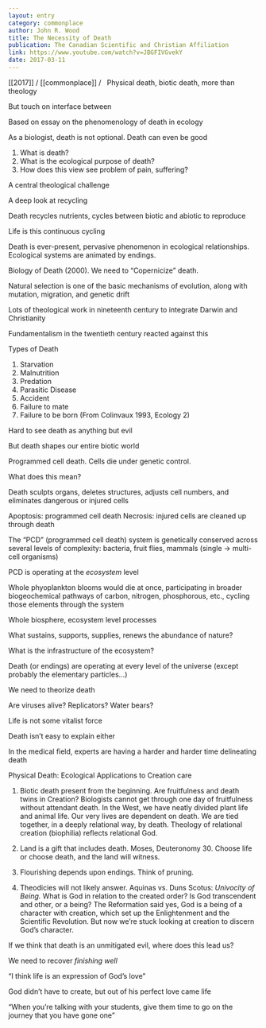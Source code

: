 ```yaml
---
layout: entry
category: commonplace
author: John R. Wood
title: The Necessity of Death
publication: The Canadian Scientific and Christian Affiliation
link: https://www.youtube.com/watch?v=JBGFIVGvekY
date: 2017-03-11
---
```


[[2017]] / [[commonplace]] / 
 
Physical death, biotic death, more than theology

But touch on interface between

Based on essay on the phenomenology of death in ecology

As a biologist, death is not optional. Death can even be good

1. What is death?
2. What is the ecological purpose of death?
3. How does this view see problem of pain, suffering?

A central theological challenge


A deep look at recycling

Death recycles nutrients, cycles between biotic and abiotic to reproduce

Life is this continuous cycling


Death is ever-present, pervasive phenomenon in ecological relationships. Ecological systems are animated by endings.

Biology of Death (2000). We need to “Copernicize” death.


Natural selection is one of the basic mechanisms of evolution, along with mutation, migration, and genetic drift

Lots of theological work in nineteenth century to integrate Darwin and Christianity

Fundamentalism in the twentieth century reacted against this


Types of Death
1. Starvation
2. Malnutrition
3. Predation
4. Parasitic Disease
5. Accident
6. Failure to mate
7. Failure to be born
(From Colinvaux 1993, Ecology 2)


Hard to see death as anything but evil

But death shapes our entire biotic world


Programmed cell death. Cells die under genetic control.

What does this mean?

Death sculpts organs, deletes structures, adjusts cell numbers, and eliminates dangerous or injured cells

Apoptosis: programmed cell death
Necrosis: injured cells are cleaned up through death

The “PCD” (programmed cell death) system is genetically conserved across several levels of complexity: bacteria, fruit flies, mammals (single -> multi-cell organisms)

PCD is operating at the *ecosystem* level

Whole phyoplankton blooms would die at once, participating in broader biogeochemical pathways of carbon, nitrogen, phosphorous, etc., cycling those elements through the system

Whole biosphere, ecosystem level processes


What sustains, supports, supplies, renews the abundance of nature?

What is the infrastructure of the ecosystem?


Death (or endings) are operating at every level of the universe (except probably the elementary particles…)


We need to theorize death


Are viruses alive? Replicators? Water bears?

Life is not some vitalist force

Death isn’t easy to explain either

In the medical field, experts are having a harder and harder time delineating death


Physical Death: Ecological Applications to Creation care

1. Biotic death present from the beginning. Are fruitfulness and death twins in Creation? Biologists cannot get through one day of fruitfulness without attendant death. In the West, we have neatly divided plant life and animal life. Our very lives are dependent on death. We are tied together, in a deeply relational way, by death. Theology of relational creation (biophilia) reflects relational God.

2. Land is a gift that includes death. Moses, Deuteronomy 30. Choose life or choose death, and the land will witness.

3. Flourishing depends upon endings. Think of pruning. 

4. Theodicies will not likely answer. Aquinas vs. Duns Scotus: *Univocity of Being.* What is God in relation to the created order? Is God transcendent and other, or a being? The Reformation said yes, God is a being of a character with creation, which set up the Enlightenment and the Scientific Revolution. But now we’re stuck looking at creation to discern God’s character.


If we think that death is an unmitigated evil, where does this lead us?


We need to recover *finishing well*



“I think life is an expression of God’s love”

God didn’t have to create, but out of his perfect love came life


“When you’re talking with your students, give them time to go on the journey that you have gone one”






